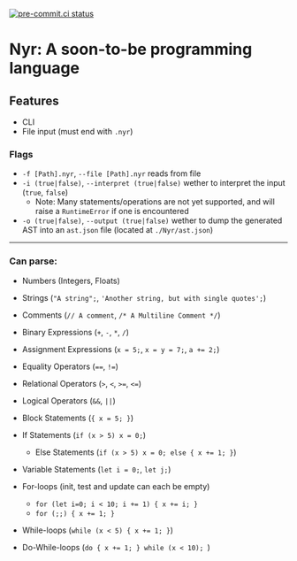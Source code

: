 [![pre-commit.ci status](https://results.pre-commit.ci/badge/github/niyrme/NyrLang/senpai.svg)](https://results.pre-commit.ci/latest/github/niyrme/NyrLang/senpai)

# Nyr: A soon-to-be programming language

## Features
- CLI
- File input (must end with `.nyr`)

### Flags
- `-f [Path].nyr`, `--file [Path].nyr` reads from file
- `-i (true|false)`, `--interpret (true|false)` wether to interpret the input (`true`, `false`)
	- Note: Many statements/operations are not yet supported, and will raise a `RuntimeError` if one is encountered
- `-o (true|false)`, `--output (true|false)` wether to dump the generated AST into an `ast.json` file (located at `./Nyr/ast.json`)

- - -

### Can parse:
- Numbers (Integers, Floats)
- Strings (`"A string";`, `'Another string, but with single quotes';`)
- Comments (`// A comment`, `/* A Multiline Comment */`)

- Binary Expressions (`+`, `-`, `*`, `/`)
- Assignment Expressions (`x = 5;`, `x = y = 7;`, `a += 2;`)

- Equality Operators (`==`, `!=`)
- Relational Operators (`>`, `<`, `>=`, `<=`)
- Logical Operators (`&&`, `||`)

- Block Statements (`{ x = 5; }`)
- If Statements (`if (x > 5) x = 0;`)
	- Else Statements (`if (x > 5) x = 0; else { x += 1; }`)
- Variable Statements (`let i = 0;`, `let j;`)

- For-loops (init, test and update can each be empty)
	- `for (let i=0; i < 10; i += 1) { x += i; }`
	- `for (;;) { x += 1; }`
- While-loops (`while (x < 5) { x += 1; }`)
- Do-While-loops (`do { x += 1; } while (x < 10); `)
